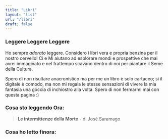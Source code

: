 ```yaml
---
title: "Libri"
layout: "list"
url: "/libri"
draft: false
---
```



### Leggere Leggere Leggere

Ho sempre _adorato_ leggere. Considero i libri vera e propria benzina per il nostro cervello! Ci e Mi aiutano ad esplorare mondi e prospettive che mai avrei immaginato e nel frattempo scavano dentro di noi per piantare il Seme della Cultura.

Spero di non risultare anacronistico ma per me un libro è solo cartaceo; sì il digitale è comodo, ma non mi regala le stesse sensazioni di vivere la mia fantasia una goccia di inchiostro alla volta.
Spero di non fermarmi mai con questa pagina :)

### Cosa sto leggendo Ora:
> **Le intermittenze della Morte** - di Josè Saramago

### Cosa ho letto finora:
